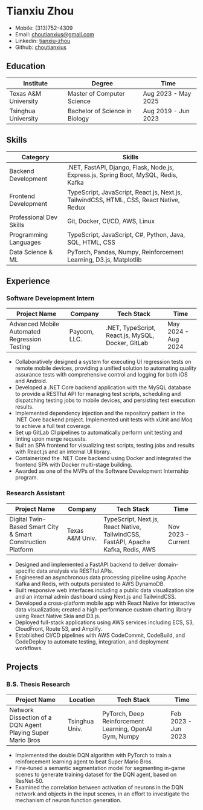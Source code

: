 # Tianxiu Zhou

- Mobile: (313)752-4309
- Email: [choutianxius@gmail.com](mailto:choutianxius@gmail.com)
- Linkedin: [tianxiu-zhou](https://www.linkedin.com/in/tianxiu-zhou)
- Github: [choutianxius](https://github.com/choutianxius)

## Education

| Institute            | Degree                         | Time                         |
| -------------------- | ------------------------------ | ---------------------------- |
| Texas A&M University | Master of Computer Science     | Aug 2023 - May 2025 |
| Tsinghua University  | Bachelor of Science in Biology | Aug 2019 - Jun 2023          |

## Skills

| Category                | Skills                                                       |
| ----------------------- | ------------------------------------------------------------ |
| Backend Development     | .NET, FastAPI, Django, Flask, Node.js, Express.js, Spring Boot, MySQL, Redis, Kafka |
| Frontend Development    | TypeScript, JavaScript, React.js, Next.js, TailwindCSS, HTML, CSS, React Native, Redux |
| Professional Dev Skills | Git, Docker, CI/CD, AWS, Linux                               |
| Programming Languages   | TypeScript, JavaScript, C#, Python, Java, SQL, HTML, CSS     |
| Data Science & ML       | PyTorch, Pandas, Numpy, Reinforcement Learning, D3.js, Matplotlib |

## Experience

### Software Development Intern

| Project Name                                 | Company      | Tech Stack                                        | Time                |
| -------------------------------------------- | ------------ | ------------------------------------------------- | ------------------- |
| Advanced Mobile Automated Regression Testing | Paycom, LLC. | .NET, TypeScript, React.js, MySQL, Docker, GitLab | May 2024 - Aug 2024 |

- Collaboratively designed a system for executing UI regression tests on remote mobile devices, providing a unified solution to automating quality assurance tests with comprehensive control and logging for both iOS and Android.
- Developed a .NET Core backend application with the MySQL database to provide a RESTful API for managing test scripts, scheduling and dispatching testing jobs to mobile devices, and persisting test execution results.
- Implemented dependency injection and the repository pattern in the .NET Core backend project. Implemented unit tests with xUnit and Moq to achieve a full test coverage.
- Set up GitLab CI pipelines to automatically perform unit testing and linting upon merge requests.
- Built an SPA frontend for visualizing test scripts, testing jobs and results with React.js and an internal UI library.
- Containerized the .NET Core backend using Docker and integrated the frontend SPA with Docker multi-stage building.
- Awarded as one of the MVPs of the Software Development Internship program.

### Research Assistant

| Project Name                                                | Company         | Tech Stack                                                   | Time               |
| ----------------------------------------------------------- | --------------- | ------------------------------------------------------------ | ------------------ |
| Digital Twin-Based Smart City & Smart Construction Platform | Texas A&M Univ. | TypeScript, Next.js, React Native, TailwindCSS, FastAPI, Apache Kafka, Redis, AWS | Nov 2023 - Current |

- Designed and implemented a FastAPI backend to deliver domain-specific data analysis via RESTful APIs.
- Engineered an asynchronous data processing pipeline using Apache Kafka and Redis, with outputs persisted to AWS DynamoDB.
- Built responsive web interfaces including a public data visualization site and an internal admin dashboard using Next.js and TailwindCSS.
- Developed a cross-platform mobile app with React Native for interactive data visualization; created a high-performance custom charting library using React Native Skia and D3.js.
- Deployed full-stack applications using AWS services including ECS, S3, CloudFront, Route 53, and Amplify.
- Established CI/CD pipelines with AWS CodeCommit, CodeBuild, and CodeDeploy to automate testing, integration, and deployment workflows.

## Projects

### B.S. Thesis Research

| Project Name                                               | Location       | Tech Stack                                              | Time                |
| ---------------------------------------------------------- | -------------- | ------------------------------------------------------- | ------------------- |
| Network Dissection of a DQN Agent Playing Super Mario Bros | Tsinghua Univ. | PyTorch, Deep Reinforcement Learning, OpenAI Gym, Numpy | Feb 2023 - Jun 2023 |

- Implemented the double DQN algorithm with PyTorch to train a reinforcement learning agent to beat Super Mario Bros.
- Fine-tuned a semantic segmentation model for segmenting in-game scenes to generate training dataset for the DQN agent, based on ResNet-50.
- Examined the correlation between activation of neurons in the DQN network and objects in the input scenes, in an effort to investigate the mechanism of neuron function generation.
